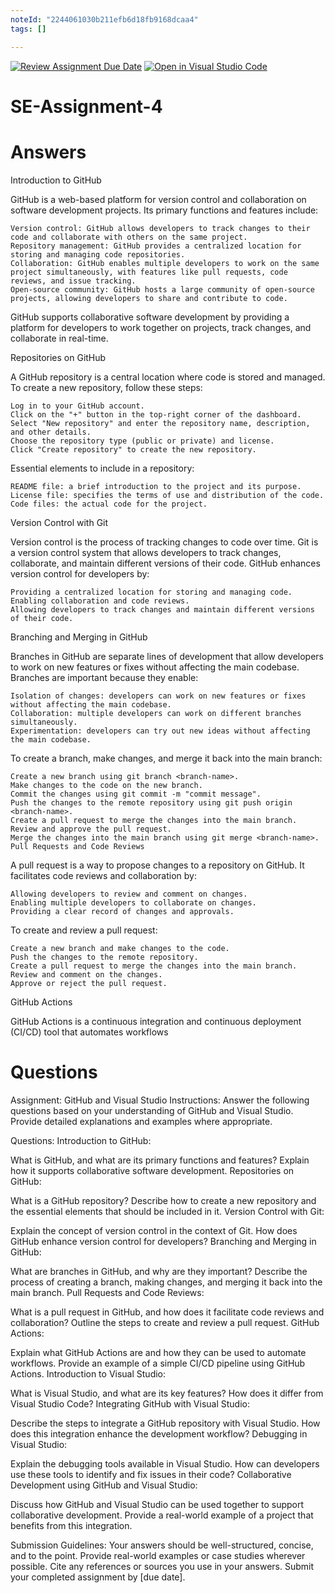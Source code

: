 ```yaml
---
noteId: "2244061030b211efb6d18fb9168dcaa4"
tags: []

---
```


[![Review Assignment Due Date](https://classroom.github.com/assets/deadline-readme-button-22041afd0340ce965d47ae6ef1cefeee28c7c493a6346c4f15d667ab976d596c.svg)](https://classroom.github.com/a/GvXCZgfk)
[![Open in Visual Studio Code](https://classroom.github.com/assets/open-in-vscode-2e0aaae1b6195c2367325f4f02e2d04e9abb55f0b24a779b69b11b9e10269abc.svg)](https://classroom.github.com/online_ide?assignment_repo_id=15314519&assignment_repo_type=AssignmentRepo)
# SE-Assignment-4

# Answers

Introduction to GitHub

GitHub is a web-based platform for version control and collaboration on software development projects. Its primary functions and features include:

    Version control: GitHub allows developers to track changes to their code and collaborate with others on the same project.
    Repository management: GitHub provides a centralized location for storing and managing code repositories.
    Collaboration: GitHub enables multiple developers to work on the same project simultaneously, with features like pull requests, code reviews, and issue tracking.
    Open-source community: GitHub hosts a large community of open-source projects, allowing developers to share and contribute to code.

GitHub supports collaborative software development by providing a platform for developers to work together on projects, track changes, and collaborate in real-time.

Repositories on GitHub

A GitHub repository is a central location where code is stored and managed. To create a new repository, follow these steps:

    Log in to your GitHub account.
    Click on the "+" button in the top-right corner of the dashboard.
    Select "New repository" and enter the repository name, description, and other details.
    Choose the repository type (public or private) and license.
    Click "Create repository" to create the new repository.

Essential elements to include in a repository:

    README file: a brief introduction to the project and its purpose.
    License file: specifies the terms of use and distribution of the code.
    Code files: the actual code for the project.


Version Control with Git

Version control is the process of tracking changes to code over time. Git is a version control system that allows developers to track changes, collaborate, and maintain different versions of their code. GitHub enhances version control for developers by:

    Providing a centralized location for storing and managing code.
    Enabling collaboration and code reviews.
    Allowing developers to track changes and maintain different versions of their code.


Branching and Merging in GitHub

Branches in GitHub are separate lines of development that allow developers to work on new features or fixes without affecting the main codebase. Branches are important because they enable:

    Isolation of changes: developers can work on new features or fixes without affecting the main codebase.
    Collaboration: multiple developers can work on different branches simultaneously.
    Experimentation: developers can try out new ideas without affecting the main codebase.


To create a branch, make changes, and merge it back into the main branch:

    Create a new branch using git branch <branch-name>.
    Make changes to the code on the new branch.
    Commit the changes using git commit -m "commit message".
    Push the changes to the remote repository using git push origin <branch-name>.
    Create a pull request to merge the changes into the main branch.
    Review and approve the pull request.
    Merge the changes into the main branch using git merge <branch-name>.
    Pull Requests and Code Reviews

A pull request is a way to propose changes to a repository on GitHub. It facilitates code reviews and collaboration by:

    Allowing developers to review and comment on changes.
    Enabling multiple developers to collaborate on changes.
    Providing a clear record of changes and approvals.

To create and review a pull request:

    Create a new branch and make changes to the code.
    Push the changes to the remote repository.
    Create a pull request to merge the changes into the main branch.
    Review and comment on the changes.
    Approve or reject the pull request.


GitHub Actions

GitHub Actions is a continuous integration and continuous deployment (CI/CD) tool that automates workflows

# Questions

Assignment: GitHub and Visual Studio
Instructions:
Answer the following questions based on your understanding of GitHub and Visual Studio. Provide detailed explanations and examples where appropriate.

Questions:
Introduction to GitHub:

What is GitHub, and what are its primary functions and features? Explain how it supports collaborative software development.
Repositories on GitHub:

What is a GitHub repository? Describe how to create a new repository and the essential elements that should be included in it.
Version Control with Git:

Explain the concept of version control in the context of Git. How does GitHub enhance version control for developers?
Branching and Merging in GitHub:

What are branches in GitHub, and why are they important? Describe the process of creating a branch, making changes, and merging it back into the main branch.
Pull Requests and Code Reviews:

What is a pull request in GitHub, and how does it facilitate code reviews and collaboration? Outline the steps to create and review a pull request.
GitHub Actions:

Explain what GitHub Actions are and how they can be used to automate workflows. Provide an example of a simple CI/CD pipeline using GitHub Actions.
Introduction to Visual Studio:

What is Visual Studio, and what are its key features? How does it differ from Visual Studio Code?
Integrating GitHub with Visual Studio:

Describe the steps to integrate a GitHub repository with Visual Studio. How does this integration enhance the development workflow?
Debugging in Visual Studio:

Explain the debugging tools available in Visual Studio. How can developers use these tools to identify and fix issues in their code?
Collaborative Development using GitHub and Visual Studio:

Discuss how GitHub and Visual Studio can be used together to support collaborative development. Provide a real-world example of a project that benefits from this integration.


Submission Guidelines:
Your answers should be well-structured, concise, and to the point.
Provide real-world examples or case studies wherever possible.
Cite any references or sources you use in your answers.
Submit your completed assignment by [due date].
